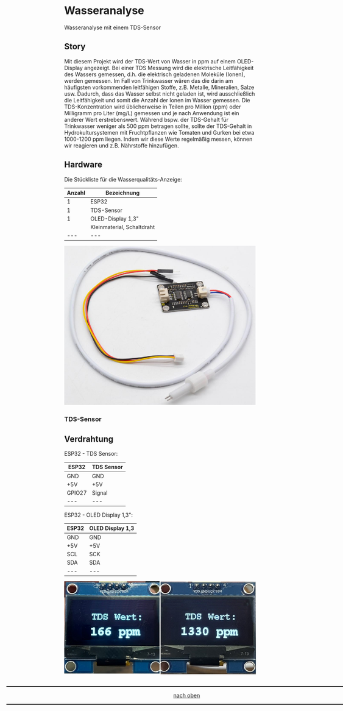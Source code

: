 <a name="oben"></a>

# Wasseranalyse
Wasseranalyse mit einem TDS-Sensor

## Story

Mit diesem Projekt wird der TDS-Wert von Wasser in ppm auf einem OLED-Display angezeigt. Bei einer TDS Messung wird die elektrische Leitfähigkeit des Wassers gemessen, d.h. die elektrisch geladenen Moleküle (Ionen), werden gemessen. Im Fall von Trinkwasser wären das die darin am häufigsten vorkommenden leitfähigen Stoffe, z.B. Metalle, Mineralien, Salze usw. Dadurch, dass das Wasser selbst nicht geladen ist, wird ausschließlich die Leitfähigkeit und somit die Anzahl der Ionen im Wasser gemessen.
Die TDS-Konzentration wird üblicherweise in Teilen pro Million (ppm) oder Milligramm pro Liter (mg/L) gemessen und je nach Anwendung ist ein anderer Wert erstrebenswert. Während bspw. der TDS-Gehalt für Trinkwasser weniger als 500 ppm betragen sollte, sollte der TDS-Gehalt in Hydrokultursystemen mit Fruchtpflanzen wie Tomaten und Gurken bei etwa 1000-1200 ppm liegen. Indem wir diese Werte regelmäßig messen, können wir reagieren und z.B. Nährstoffe hinzufügen.

## Hardware

Die Stückliste für die Wasserqualitäts-Anzeige:

| Anzahl | Bezeichnung | 
| -------- | -------- | 
|  1 |  ESP32  |
|  1 |  TDS-Sensor  |
|  1 |  OLED-Display 1,3"  |
|   | Kleinmaterial, Schaltdraht   |
| ---  | ---   |



![Bild](pic/wa2.png)

### TDS-Sensor




## Verdrahtung

ESP32 - TDS Sensor:

| ESP32 | TDS Sensor | 
| -------- | -------- | 
|  GND | GND  |
|  +5V |  +5V  |
|  GPIO27 |  Signal  |
| ---  | ---   |


ESP32 - OLED Display 1,3":

| ESP32 | OLED Display 1,3| 
| -------- | -------- | 
|  GND | GND  |
|  +5V |  +5V  |
|  SCL	 |  SCK	  |
|  SDA	 |  SDA	  |
| ---  | ---   |

![Bild](pic/wa1.jpg)

<div style="position:absolute; left:2cm; ">   
<ol class="breadcrumb" style="border-top: 2px solid black;border-bottom:2px solid black; height: 45px; width: 900px;"> <p align="center"><a href="#oben">nach oben</a></p></ol>
</div> 



